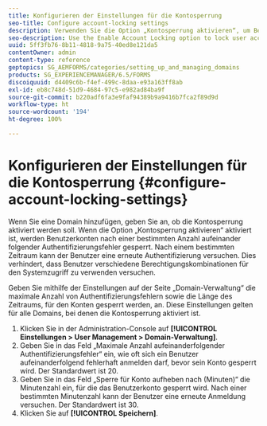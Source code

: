 ```yaml
---
title: Konfigurieren der Einstellungen für die Kontosperrung
seo-title: Configure account-locking settings
description: Verwenden Sie die Option „Kontosperrung aktivieren“, um Benutzerkonten nach einer bestimmten Anzahl aufeinanderfolgender Authentifizierungsfehler zu sperren.
seo-description: Use the Enable Account Locking option to lock user accounts after a specified number of consecutive authentication failures.
uuid: 5ff3fb76-8b11-4818-9a75-40ed8e121da5
contentOwner: admin
content-type: reference
geptopics: SG_AEMFORMS/categories/setting_up_and_managing_domains
products: SG_EXPERIENCEMANAGER/6.5/FORMS
discoiquuid: d4409c6b-f4ef-499c-8daa-e93a163ff8ab
exl-id: eb8c748d-51d9-4684-97c5-e982ad84ba9f
source-git-commit: b220adf6fa3e9faf94389b9a9416b7fca2f89d9d
workflow-type: ht
source-wordcount: '194'
ht-degree: 100%

---
```


# Konfigurieren der Einstellungen für die Kontosperrung {#configure-account-locking-settings}

Wenn Sie eine Domain hinzufügen, geben Sie an, ob die Kontosperrung aktiviert werden soll. Wenn die Option „Kontosperrung aktivieren“ aktiviert ist, werden Benutzerkonten nach einer bestimmten Anzahl aufeinander folgender Authentifizierungsfehler gesperrt. Nach einem bestimmten Zeitraum kann der Benutzer eine erneute Authentifizierung versuchen. Dies verhindert, dass Benutzer verschiedene Berechtigungskombinationen für den Systemzugriff zu verwenden versuchen.

Geben Sie mithilfe der Einstellungen auf der Seite „Domain-Verwaltung“ die maximale Anzahl von Authentifizierungsfehlern sowie die Länge des Zeitraums, für den Konten gesperrt werden, an. Diese Einstellungen gelten für alle Domains, bei denen die Kontosperrung aktiviert ist.

1. Klicken Sie in der Administration-Console auf **[!UICONTROL Einstellungen > User Management > Domain-Verwaltung]**.
1. Geben Sie in das Feld „Maximale Anzahl aufeinanderfolgender Authentifizierungsfehler“ ein, wie oft sich ein Benutzer aufeinanderfolgend fehlerhaft anmelden darf, bevor sein Konto gesperrt wird. Der Standardwert ist 20.
1. Geben Sie in das Feld „Sperre für Konto aufheben nach (Minuten)“ die Minutenzahl ein, für die das Benutzerkonto gesperrt wird. Nach einer bestimmten Minutenzahl kann der Benutzer eine erneute Anmeldung versuchen. Der Standardwert ist 30.
1. Klicken Sie auf **[!UICONTROL Speichern]**.
